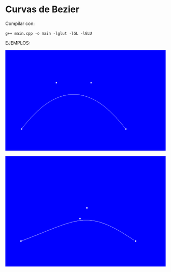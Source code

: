 # Curvas de Bezier

Compilar con:
```
g++ main.cpp -o main -lglut -lGL -lGLU

```

EJEMPLOS:

![Image ejemplo1 view](https://github.com/katycyta/Computacion-Grafica-2019/blob/master/3raFase/CurvasBezier/grafica1.PNG)


![Image ejemplo2 view](https://github.com/katycyta/Computacion-Grafica-2019/blob/master/3raFase/CurvasBezier/grafica2.PNG)
